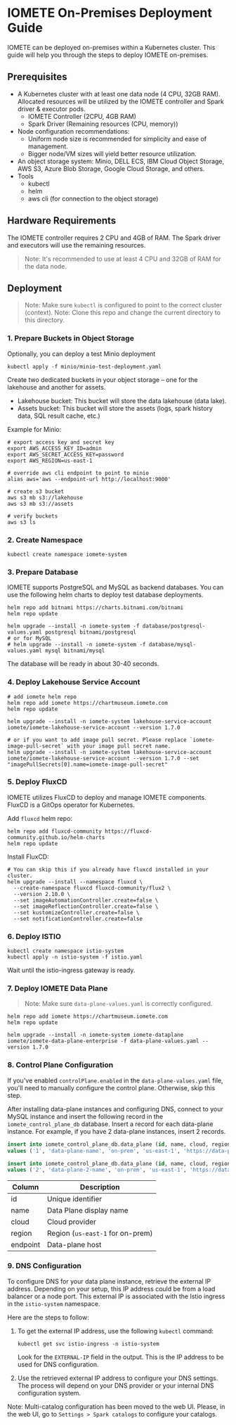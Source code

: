 # IOMETE On-Premises Deployment Guide

IOMETE can be deployed on-premises within a Kubernetes cluster. This guide will help you through the steps to deploy IOMETE on-premises.

## Prerequisites

- A Kubernetes cluster with at least one data node (4 CPU, 32GB RAM). Allocated resources will be utilized by the IOMETE controller and Spark driver & executor pods.
  - IOMETE Controller (2CPU, 4GB RAM)
  - Spark Driver (Remaining resources (CPU, memory))
- Node configuration recommendations:
  - Uniform node size is recommended for simplicity and ease of management.
  - Bigger node/VM sizes will yield better resource utilization.
- An object storage system: Minio, DELL ECS, IBM Cloud Object Storage, AWS S3, Azure Blob Storage, Google Cloud Storage, and others.
- Tools
  - kubectl
  - helm
  - aws cli (for connection to the object storage)

## Hardware Requirements

The IOMETE controller requires 2 CPU and 4GB of RAM. The Spark driver and executors will use the remaining resources.
> Note: It's recommended to use at least 4 CPU and 32GB of RAM for the data node.

## Deployment

> Note: Make sure `kubectl` is configured to point to the correct cluster (context).
> Note: Clone this repo and change the current directory to this directory.

### 1. Prepare Buckets in Object Storage

Optionally, you can deploy a test Minio deployment
```shell
kubectl apply -f minio/minio-test-deployment.yaml
```

Create two dedicated buckets in your object storage – one for the lakehouse and another for assets.

- Lakehouse bucket: This bucket will store the data lakehouse (data lake).
- Assets bucket: This bucket will store the assets (logs, spark history data, SQL result cache, etc.)

Example for Minio:

```shell
# export access key and secret key
export AWS_ACCESS_KEY_ID=admin
export AWS_SECRET_ACCESS_KEY=password
export AWS_REGION=us-east-1

# override aws cli endpoint to point to minio
alias aws='aws --endpoint-url http://localhost:9000'

# create s3 bucket
aws s3 mb s3://lakehouse
aws s3 mb s3://assets

# verify buckets
aws s3 ls
```

### 2. Create Namespace

```shell
kubectl create namespace iomete-system
```

### 3. Prepare Database

IOMETE supports PostgreSQL and MySQL as backend databases. You can use the following helm charts to deploy test database deployments.

```shell
helm repo add bitnami https://charts.bitnami.com/bitnami
helm repo update

helm upgrade --install -n iomete-system -f database/postgresql-values.yaml postgresql bitnami/postgresql
# or for MySQL
# helm upgrade --install -n iomete-system -f database/mysql-values.yaml mysql bitnami/mysql
```

The database will be ready in about 30-40 seconds.

### 4. Deploy Lakehouse Service Account

```shell
# add iomete helm repo
helm repo add iomete https://chartmuseum.iomete.com
helm repo update

helm upgrade --install -n iomete-system lakehouse-service-account iomete/iomete-lakehouse-service-account --version 1.7.0

# or if you want to add image pull secret. Please replace `iomete-image-pull-secret` with your image pull secret name.
helm upgrade --install -n iomete-system lakehouse-service-account iomete/iomete-lakehouse-service-account --version 1.7.0 --set "imagePullSecrets[0].name=iomete-image-pull-secret"
```


### 5. Deploy FluxCD

IOMETE utilizes FluxCD to deploy and manage IOMETE components. FluxCD is a GitOps operator for Kubernetes.

Add `fluxcd` helm repo:
```shell
helm repo add fluxcd-community https://fluxcd-community.github.io/helm-charts
helm repo update
```

Install FluxCD:

```shell
# You can skip this if you already have fluxcd installed in your cluster.
helm upgrade --install --namespace fluxcd \
  --create-namespace fluxcd fluxcd-community/flux2 \
  --version 2.10.0 \
  --set imageAutomationController.create=false \
  --set imageReflectionController.create=false \
  --set kustomizeController.create=false \
  --set notificationController.create=false      
```


### 6. Deploy ISTIO

```shell
kubectl create namespace istio-system
kubectl apply -n istio-system -f istio.yaml
```

Wait until the istio-ingress gateway is ready. 

### 7. Deploy IOMETE Data Plane

> Note: Make sure `data-plane-values.yaml` is correctly configured.

```shell
helm repo add iomete https://chartmuseum.iomete.com
helm repo update

helm upgrade --install -n iomete-system iomete-dataplane iomete/iomete-data-plane-enterprise -f data-plane-values.yaml --version 1.7.0
```

### 8. Control Plane Configuration

If you've enabled `controlPlane.enabled` in the `data-plane-values.yaml` file, you'll need to manually configure the control plane. Otherwise, skip this step.

After installing data-plane instances and configuring DNS, connect to your MySQL instance and insert the following record in the `iomete_control_plane_db` database. Insert a record for each data-plane instance. For example, if you have 2 data-plane instances, insert 2 records.

```sql
insert into iomete_control_plane_db.data_plane (id, name, cloud, region, endpoint) 
values ('1', 'data-plane-name', 'on-prem', 'us-east-1', 'https://data-plane-dns.company.com');

insert into iomete_control_plane_db.data_plane (id, name, cloud, region, endpoint) 
values ('2', 'data-plane-2-name', 'on-prem', 'us-east-1', 'https://data-plane-2-dns.company.com');
```

| Column   | Description                      |
| -------- |----------------------------------|
| id       | Unique identifier                |
| name     | Data Plane display name          |
| cloud    | Cloud provider                   |
| region   | Region (`us-east-1` for on-prem) |
| endpoint | Data-plane host                  |


### 9. DNS Configuration

To configure DNS for your data plane instance, retrieve the external IP address. Depending on your setup, this IP address could be from a load balancer or a node port. This external IP is associated with the Istio ingress in the `istio-system` namespace.

Here are the steps to follow:

1. To get the external IP address, use the following `kubectl` command:

    ```shell
    kubectl get svc istio-ingress -n istio-system
    ```

   Look for the `EXTERNAL-IP` field in the output. This is the IP address to be used for DNS configuration.

2. Use the retrieved external IP address to configure your DNS settings. The process will depend on your DNS provider or your internal DNS configuration system.

Note: Multi-catalog configuration has been moved to the web UI. Please, in the web UI, go to `Settings > Spark catalogs` to configure your catalogs.